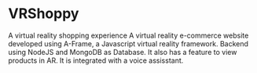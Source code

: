 # VRShoppy
A virtual reality shopping experience
A virtual reality e-commerce website developed using A-Frame, a
Javascript virtual reality framework. Backend using NodeJS and
MongoDB as Database. It also has a feature to view products in AR. It is integrated with a voice assisstant.
